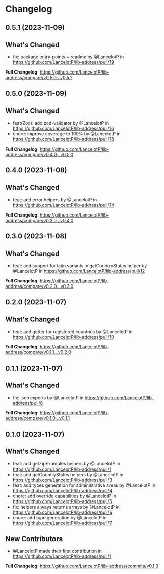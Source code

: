 # Changelog

## 0.5.1 (2023-11-09)

## What's Changed
* fix: package entry-points + readme by @LancelotP in https://github.com/LancelotP/lib-address/pull/19


**Full Changelog**: https://github.com/LancelotP/lib-address/compare/v0.5.0...v0.5.1

## 0.5.0 (2023-11-09)

## What's Changed
* feat(Zod): add zod-validator by @LancelotP in https://github.com/LancelotP/lib-address/pull/16
* chore: improve coverage to 100% by @LancelotP in https://github.com/LancelotP/lib-address/pull/18


**Full Changelog**: https://github.com/LancelotP/lib-address/compare/v0.4.0...v0.5.0

## 0.4.0 (2023-11-08)

## What's Changed
* feat: add error helpers by @LancelotP in https://github.com/LancelotP/lib-address/pull/14


**Full Changelog**: https://github.com/LancelotP/lib-address/compare/v0.3.0...v0.4.0

## 0.3.0 (2023-11-08)

## What's Changed
* feat: add support for latin variants in getCountryStates helper by @LancelotP in https://github.com/LancelotP/lib-address/pull/12


**Full Changelog**: https://github.com/LancelotP/lib-address/compare/v0.2.0...v0.3.0

## 0.2.0 (2023-11-07)

## What's Changed
* feat: add getter for registered countries by @LancelotP in https://github.com/LancelotP/lib-address/pull/10


**Full Changelog**: https://github.com/LancelotP/lib-address/compare/v0.1.1...v0.2.0

## 0.1.1 (2023-11-07)

## What's Changed
* fix: json exports by @LancelotP in https://github.com/LancelotP/lib-address/pull/8


**Full Changelog**: https://github.com/LancelotP/lib-address/compare/v0.1.0...v0.1.1

## 0.1.0 (2023-11-07)

## What's Changed
* feat: add getZipExamples helpers by @LancelotP in https://github.com/LancelotP/lib-address/pull/1
* feat: add getCountryStates helpers by @LancelotP in https://github.com/LancelotP/lib-address/pull/3
* feat: add types generation for administrative areas by @LancelotP in https://github.com/LancelotP/lib-address/pull/4
* chore: add override capabilities by @LancelotP in https://github.com/LancelotP/lib-address/pull/5
* fix: helpers always returns arrays by @LancelotP in https://github.com/LancelotP/lib-address/pull/6
* chore: add type generation by @LancelotP in https://github.com/LancelotP/lib-address/pull/7

## New Contributors
* @LancelotP made their first contribution in https://github.com/LancelotP/lib-address/pull/1

**Full Changelog**: https://github.com/LancelotP/lib-address/commits/v0.1.0
